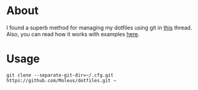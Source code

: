 # About
I found a superb method for managing my dotfiles using git in [this](https://news.ycombinator.com/item?id=11071754) thread. Also, you can read how it works with examples [here](https://www.atlassian.com/git/tutorials/dotfiles).

# Usage
`git clone --separate-git-dir=~/.cfg.git https://github.com/Moleus/dotfiles.git ~`
